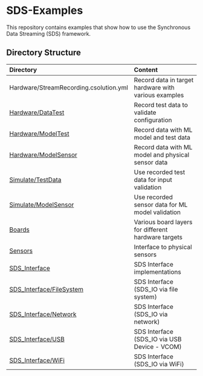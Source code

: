 # SDS-Examples
This repository contains examples that show how to use the Synchronous Data Streaming (SDS) framework.

## Directory Structure

Directory                                              | Content
:------------------------------------------------------|:---------------------------------------------------------
Hardware/StreamRecording.csolution.yml                 | Record data in target hardware with various examples
[Hardware/DataTest](./Hardware/DataTest)               | Record test data to validate configuration
[Hardware/ModelTest](./Hardware/ModelTest)             | Record data with ML model and test data
[Hardware/ModelSensor](./Hardware/ModelSensor)         | Record data with ML model and physical sensor data
[Simulate/TestData](./Simuate/TestData)                | Use recorded test data for input validation
[Simulate/ModelSensor](./Simulate/ModelSensor)         | Use recorded sensor data for ML model validation
[Boards](./Boards)                                     | Various board layers for different hardware targets
[Sensors](./Sensors)                                   | Interface to physical sensors
[SDS_Interface](./SDS_Interface)                       | SDS Interface implementations
[SDS_Interface/FileSystem](./SDS_Interface/FileSystem) | SDS Interface (SDS_IO via file system)
[SDS_Interface/Network](./SDS_Interface/Network)       | SDS Interface (SDS_IO via network)
[SDS_Interface/USB](./SDS_Interface/USB)               | SDS Interface (SDS_IO via USB Device - VCOM)
[SDS_Interface/WiFi](./SDS_Interface/WiFi)             | SDS Interface (SDS_IO via WiFi)

